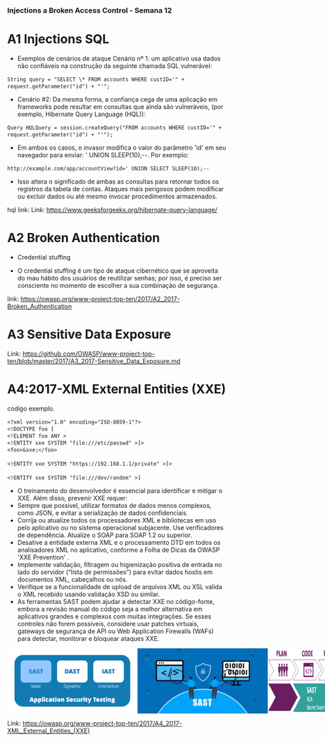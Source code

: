 
  <h3> Injections a Broken Access Control - Semana 12 </h3>  </p>

# A1 Injections SQL

- Exemplos de cenários de ataque
Cenário nº 1: um aplicativo usa dados não confiáveis ​​na construção da seguinte chamada SQL vulnerável:
 ````
String query = "SELECT \* FROM accounts WHERE custID='" + request.getParameter("id") + "'";
 ````
- Cenário #2: Da mesma forma, a confiança cega de uma aplicação em frameworks pode resultar em consultas que ainda são vulneráveis, (por exemplo, Hibernate Query Language (HQL)):
 ````
 Query HQLQuery = session.createQuery("FROM accounts WHERE custID='" + request.getParameter("id") + "'");
  ````
- Em ambos os casos, o invasor modifica o valor do parâmetro 'id' em seu navegador para enviar: ' UNION SLEEP(10);--. Por exemplo:
````
http://example.com/app/accountView?id=' UNION SELECT SLEEP(10);--
 ````

- Isso altera o significado de ambas as consultas para retornar todos os registros da tabela de contas. Ataques mais perigosos podem modificar ou excluir dados ou até mesmo invocar procedimentos armazenados.

hql link: Link: https://www.geeksforgeeks.org/hibernate-query-language/

# A2 Broken Authentication

- Credential stuffing

- O credential stuffing é um tipo de ataque cibernético que se aproveita do mau hábito dos usuários de reutilizar senhas; por isso, é preciso ser consciente no momento de escolher a sua combinação de segurança.

link: https://owasp.org/www-project-top-ten/2017/A2_2017-Broken_Authentication

# A3 Sensitive Data Exposure
Link: https://github.com/OWASP/www-project-top-ten/blob/master/2017/A3_2017-Sensitive_Data_Exposure.md

# A4:2017-XML External Entities (XXE)

codigo exemplo.

````
<?xml version="1.0" encoding="ISO-8859-1"?>
<!DOCTYPE foo [
<!ELEMENT foo ANY >
<!ENTITY xxe SYSTEM "file:///etc/passwd" >]>
<foo>&xxe;</foo>

<!ENTITY xxe SYSTEM "https://192.168.1.1/private" >]>

<!ENTITY xxe SYSTEM "file:///dev/random" >]
````

- O treinamento do desenvolvedor é essencial para identificar e mitigar o XXE. Além disso, prevenir XXE requer:
- Sempre que possível, utilizar formatos de dados menos complexos, como JSON, e evitar a serialização de dados confidenciais.
- Corrija ou atualize todos os processadores XML e bibliotecas em uso pelo aplicativo ou no sistema operacional subjacente. Use verificadores de dependência. Atualize o SOAP para SOAP 1.2 ou superior.
- Desative a entidade externa XML e o processamento DTD em todos os analisadores XML no aplicativo, conforme a Folha de Dicas da OWASP 'XXE Prevention' .
- Implemente validação, filtragem ou higienização positiva de entrada no lado do servidor (“lista de permissões”) para evitar dados hostis em documentos XML, cabeçalhos ou nós.
- Verifique se a funcionalidade de upload de arquivos XML ou XSL valida o XML recebido usando validação XSD ou similar.
- As ferramentas SAST podem ajudar a detectar XXE no código-fonte, embora a revisão manual do código seja a melhor alternativa em aplicativos grandes e complexos com muitas integrações.
Se esses controles não forem possíveis, considere usar patches virtuais, gateways de segurança de API ou Web Application Firewalls (WAFs) para detectar, monitorar e bloquear ataques XXE.

<div style="display: flex;">
    <img src="imagens/sast_2.png" alt="Alt Text" width="300" style="float: left;">
    <img src="imagens/sast_1.png" alt="Alt Text" width="300" style="margin: 0 auto;">
    <img src="imagens/sast_3.png" alt="Alt Text" width="300" style="float: right;">
</div>

Link: https://owasp.org/www-project-top-ten/2017/A4_2017-XML_External_Entities_(XXE)